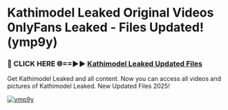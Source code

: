 # Kathimodel Leaked Original Videos 0nlyFans Leaked - Files Updated! (ymp9y)

<h3>🔴 CLICK HERE 🌐==►► <a href="https://tinyurl.com/ehrbuxhb" rel="nofollow">Kathimodel Leaked Updated Files</a></h3>

Get Kathimodel Leaked and all content. Now you can access all videos and pictures of Kathimodel Leaked. New Updated Files 2025!

[![ymp9y](https://i.imgur.com/lVYEuWS.gif)](https://tinyurl.com/ehrbuxhb)
